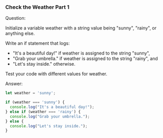 

### Check the Weather Part 1

Question:

Initialize a variable weather with a string value being "sunny", "rainy", or anything else.

Write an if statement that logs:
  * "It's a beautiful day!" if weather is assigned to the string "sunny",
  * "Grab your umbrella." if weather is assigned to the string "rainy", and
  * "Let's stay inside." otherwise.

Test your code with different values for weather.

Answer:

```javascript
let weather = 'sunny';

if (weather === 'sunny') {
  console.log("It's a beautiful day!");
} else if (weather === 'rainy') {
  console.log("Grab your umbrella.");
} else {
  console.log("Let's stay inside.");
}
```